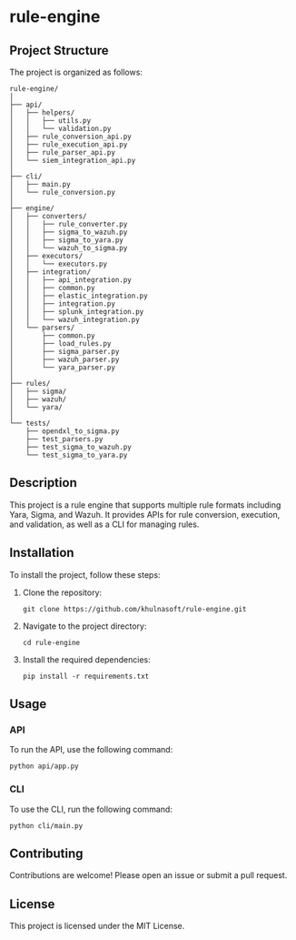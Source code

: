 # rule-engine

## Project Structure

The project is organized as follows:

```
rule-engine/
│
├── api/
│   ├── helpers/
│   │   ├── utils.py
│   │   └── validation.py
│   ├── rule_conversion_api.py
│   ├── rule_execution_api.py
│   ├── rule_parser_api.py
│   └── siem_integration_api.py
│
├── cli/
│   ├── main.py
│   └── rule_conversion.py
│
├── engine/
│   ├── converters/
│   │   ├── rule_converter.py
│   │   ├── sigma_to_wazuh.py
│   │   ├── sigma_to_yara.py
│   │   └── wazuh_to_sigma.py
│   ├── executors/
│   │   └── executors.py
│   ├── integration/
│   │   ├── api_integration.py
│   │   ├── common.py
│   │   ├── elastic_integration.py
│   │   ├── integration.py
│   │   ├── splunk_integration.py
│   │   └── wazuh_integration.py
│   └── parsers/
│       ├── common.py
│       ├── load_rules.py
│       ├── sigma_parser.py
│       ├── wazuh_parser.py
│       └── yara_parser.py
│
├── rules/
│   ├── sigma/
│   ├── wazuh/
│   └── yara/
│
└── tests/
    ├── opendxl_to_sigma.py
    ├── test_parsers.py
    ├── test_sigma_to_wazuh.py
    └── test_sigma_to_yara.py
```

## Description

This project is a rule engine that supports multiple rule formats including Yara, Sigma, and Wazuh. It provides APIs for rule conversion, execution, and validation, as well as a CLI for managing rules.

## Installation

To install the project, follow these steps:

1. Clone the repository:
   ```
   git clone https://github.com/khulnasoft/rule-engine.git
   ```
2. Navigate to the project directory:
   ```
   cd rule-engine
   ```
3. Install the required dependencies:
   ```
   pip install -r requirements.txt
   ```

## Usage

### API

To run the API, use the following command:
```
python api/app.py
```

### CLI

To use the CLI, run the following command:
```
python cli/main.py
```

## Contributing

Contributions are welcome! Please open an issue or submit a pull request.

## License

This project is licensed under the MIT License.

